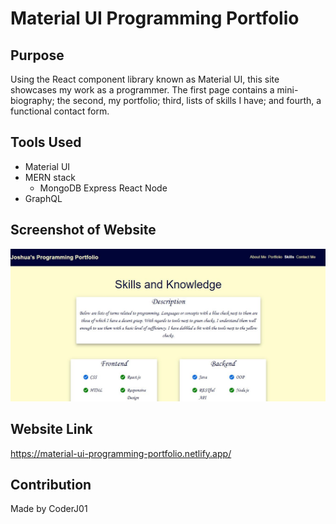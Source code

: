 # Material UI Programming Portfolio

## Purpose
Using the React component library known as Material UI, this site showcases my work as a programmer. The first page contains a mini-biography; the second, my portfolio; third, lists of skills I have; and fourth, a functional contact form.

## Tools Used
* Material UI
* MERN stack
    * MongoDB Express React Node
* GraphQL

## Screenshot of Website
![Alt text](./assets/images/image-screenshot.JPG?raw=true "MUI Programming Portfolio")

## Website Link
https://material-ui-programming-portfolio.netlify.app/

## Contribution
Made by CoderJ01